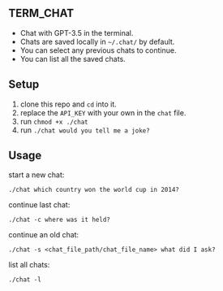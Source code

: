 ## TERM_CHAT
- Chat with GPT-3.5 in the terminal.
- Chats are saved locally in `~/.chat/` by default.
- You can select any previous chats to continue.
- You can list all the saved chats.

## Setup
1. clone this repo and `cd` into it.
2. replace the `API_KEY` with your own in the `chat` file.
3. run `chmod +x ./chat`
4. run `./chat would you tell me a joke?`

## Usage
start a new chat:
```
./chat which country won the world cup in 2014?
```

continue last chat:
```
./chat -c where was it held?
```

continue an old chat:
```
./chat -s <chat_file_path/chat_file_name> what did I ask?
```

list all chats:
```
./chat -l
```


